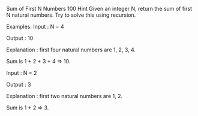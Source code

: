 Sum of First N Numbers
100
Hint
Given an integer N, return the sum of first N natural numbers. Try to solve this using recursion.


Examples:
Input : N = 4

Output : 10

Explanation : first four natural numbers are 1, 2, 3, 4.

Sum is 1 + 2 + 3 + 4 => 10.

Input : N = 2

Output : 3

Explanation : first two natural numbers are 1, 2.

Sum is 1 + 2 => 3.

